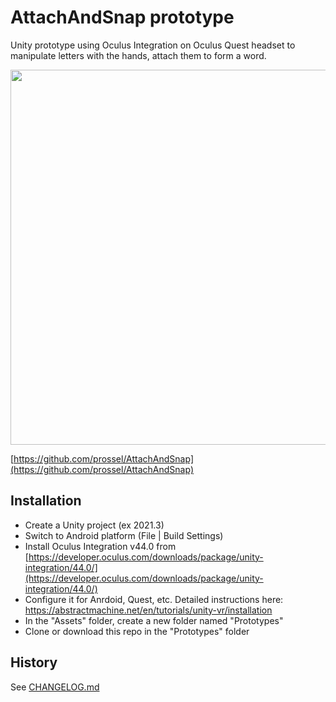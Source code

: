 # AttachAndSnap prototype

Unity prototype using Oculus Integration on Oculus Quest headset to manipulate letters with the hands, attach them to form a word.

[<img src="https://user-images.githubusercontent.com/541021/193836529-29d7c694-2fbc-403a-9a50-84fd9c9bf644.jpg" width="600" />](https://user-images.githubusercontent.com/541021/193836052-59d14e1f-1ab6-4264-9228-f736e49884dc.mp4)

[https://github.com/prossel/AttachAndSnap](https://github.com/prossel/AttachAndSnap)

## Installation

* Create a Unity project (ex 2021.3)
* Switch to Android platform (File | Build Settings)
* Install Oculus Integration v44.0 from [https://developer.oculus.com/downloads/package/unity-integration/44.0/](https://developer.oculus.com/downloads/package/unity-integration/44.0/)
* Configure it for Anrdoid, Quest, etc. Detailed instructions here: https://abstractmachine.net/en/tutorials/unity-vr/installation
* In the "Assets" folder, create a new folder named "Prototypes"
* Clone or download this repo in the "Prototypes" folder

## History

See [CHANGELOG.md](CHANGELOG.md)
